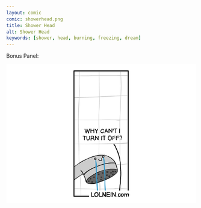 ```yaml
---
layout: comic
comic: showerhead.png
title: Shower Head
alt: Shower Head
keywords: [shower, head, burning, freezing, dream]
---
```


Bonus Panel:

![Shower Head Bonus Panel](/images/showerhead_bonus.png)

